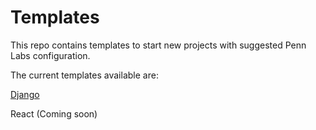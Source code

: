 # Templates

This repo contains templates to start new projects with suggested Penn Labs configuration.

The current templates available are:

[Django](https://github.com/pennlabs/templates/tree/master/Django)

React (Coming soon)
